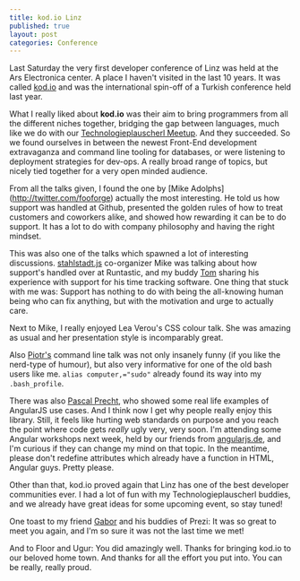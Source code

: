```yaml
---
title: kod.io Linz
published: true
layout: post
categories: Conference
---
```


Last Saturday the very first developer conference of Linz was held at the Ars Electronica center. A place I haven't visited in the last 10 years. It was called [kod.io](http://linz.kod.io) and was the international spin-off of a Turkish conference held last year.

What I really liked about **kod.io** was their aim to bring programmers from all the different niches together, bridging the gap between languages, much like we do with our [Technologieplauscherl Meetup](http://technologieplauscherl.at). And they succeeded. So we found ourselves in between the newest Front-End development extravaganza and command line tooling for databases, or were listening to deployment strategies for dev-ops. A really broad range of topics, but nicely tied together for a very open minded audience.

From all the talks given, I found the one by [Mike Adolphs]
(http://twitter.com/fooforge) actually the most interesting. He told us how support was handled at Github, presented the golden rules of how to treat customers and coworkers alike, and showed how rewarding it can be to do support. It has a lot to do with company philosophy and having the right mindset.

This was also one of the talks which spawned a lot of interesting discussions. [stahlstadt.js](http://meetup.com/stahlstadt-js) co-organizer Mike was talking about how support's handled over at Runtastic, and my buddy [Tom](http://dtr.fm) sharing his experience with support for his time tracking software. One thing that stuck with me was: Support has nothing to do with being the all-knowing human being who can fix anything, but with the motivation and urge to actually care.

Next to Mike, I really enjoyed Lea Verou's CSS colour talk. She was amazing as usual and her presentation style is incomparably great.

Also [Piotr's](https://twitter.com/chastell) command line talk was not only insanely funny (if you like the nerd-type of humour), but also very informative for one of the old bash users like me. `alias computer,="sudo"` already found its way into my `.bash_profile`.

There was also [Pascal Precht](http://twitter.com/pascalprecht), who showed some real life examples of AngularJS use cases. And I think now I get why people really enjoy this library. Still, it feels like hurting web standards on purpose and you reach the point where code gets *really* ugly very, very soon. I'm attending some Angular workshops next week, held by our friends from [angularjs.de](http://www.angularjs.de), and I'm curious if they can change my mind on that topic. In the meantime, please don't redefine attributes which already have a function in HTML, Angular guys. Pretty please.

Other than that, kod.io proved again that Linz has one of the best developer communities ever. I had a lot of fun with my Technologieplauscherl buddies, and we already have great ideas for some upcoming event, so stay tuned!

One toast to my friend [Gabor](http://twitter.com/processpirate) and his buddies of Prezi: It was so great to meet you again, and I'm so sure it was not the last time we met! 

And to Floor and Ugur: You did amazingly well. Thanks for bringing kod.io to our beloved home town. And thanks for all the effort you put into. You can be really, really proud.